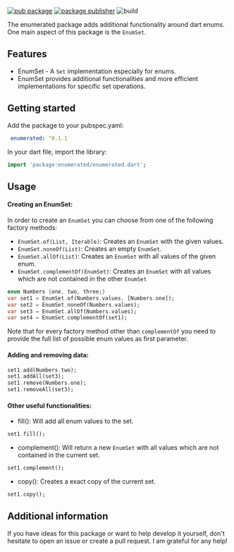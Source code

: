 [![pub package](https://img.shields.io/pub/v/enumerated.svg)](https://pub.dev/packages/enumerated)
[![package publisher](https://img.shields.io/pub/publisher/enumerated.svg)](https://pub.dev/packages/enumerated)
![build](https://github.com/Dimibe/enumerated/actions/workflows/dart.yaml/badge.svg??branch=main)

The enumerated package adds additional functionality around dart enums. 
One main aspect of this package is the `EnumSet`.  

## Features

* EnumSet - A `Set` implementation especially for enums. 
* EnumSet provides additional functionalities and more efficient implementations for specific set operations. 

## Getting started

Add the package to your pubspec.yaml:

```yaml
 enumerated: ^0.1.1
 ```
 
 In your dart file, import the library:

 ```Dart
import 'package:enumerated/enumerated.dart';
 ``` 

## Usage

#### Creating an EnumSet: 

In order to create an `EnumSet` you can choose from one of the following factory methods:
* `EnumSet.of(List, Iterable)`: Creates an `EnumSet` with the given values.  
* `EnumSet.noneOf(List)`: Creates an empty `EnumSet`.  
* `EnumSet.allOf(List)`:  Creates an `EnumSet` with all values of the given enum.
* `EnumSet.complementOf(EnumSet)`:  Creates an `EnumSet` with all values which are not contained in the other `EnumSet`

```dart
enum Numbers {one, two, three;}
var set1 = EnumSet.of(Numbers.values, [Numbers.one]);
var set2 = EnumSet.noneOf(Numbers.values);
var set3 = EnumSet.allOf(Numbers.values);
var set4 = EnumSet.complementOf(set1);
```

Note that for every factory method other than `complementOf` you need to provide the full list of possible enum values as first parameter. 

#### Adding and removing data:

```dart
set1.add(Numbers.two);
set1.addAll(set3);
set1.remove(Numbers.one);
set1.removeAll(set3);
```

#### Other useful functionalities: 

* fill(): Will add all enum values to the set. 

```dart
set1.fill();
```

* complement(): Will return a new `EnumSet` with all values which are not contained in the current set. 

```dart
set1.complement();
```

* copy(): Creates a exact copy of the current set. 

```dart
set1.copy();
```


## Additional information

If you have ideas for this package or want to help develop it yourself, 
don't hesitate to open an issue or create a pull request. I am grateful for any help!
